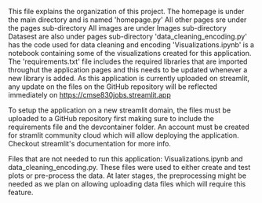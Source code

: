 This file explains the organization of this project.
The homepage is under the main directory and is named 'homepage.py'
All other pages sre under the pages sub-directory
All images are under Images sub-directory
Datasest are also under pages sub-directory
'data_cleaning_encoding.py' has the code used for data cleaning and encoding
'Visualizations.ipynb' is a notebook containing some of the visualizations created
for this application.
The 'requirements.txt' file includes the required libraries that are imported throughut the application pages and this needs to be updated whenever a new library is added.
As this application is currently uploaded on streamlit, any update on the files on the GitHub repository will be reflected immediately on https://cmse830jobs.streamlit.app

To setup the application on a new streamlit domain, the files must be uploaded to a GitHub repository first making sure to include the requirements file and the devcontainer folder. An account must be created for stramlit community cloud which will allow deploying the application. Checkout streamlit's documentation for more info.

Files that are not needed to run this application: Visualizations.ipynb and data_cleaning_encoding.py. These files were used to either create and test plots or pre-process the data. At later stages, the preprocessing might be needed as we plan on allowing uploading data files which will require this feature.